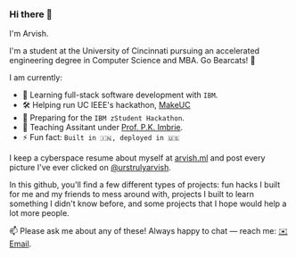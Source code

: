 ### Hi there 👋

I'm Arvish. 

I'm a student at the University of Cincinnati pursuing an accelerated engineering degree in Computer Science and MBA. Go Bearcats! 🐻

I am currently:
- 🔬 Learning full-stack software development with `IBM`.
- 🛠 Helping run UC IEEE's hackathon, [MakeUC](https://makeuc.io)
- 🤖 Preparing for the `IBM zStudent Hackathon`.
- 📖 Teaching Assitant under [Prof. P.K. Imbrie](https://researchdirectory.uc.edu/p/imbriepk).
- ⚡ Fun fact: `Built in 🇮🇳, deployed in 🇺🇸`

I keep a cyberspace resume about myself at [arvish.ml](https://arvish.ml) and post every picture I've ever clicked on [@urstrulyarvish](https://instagram.com/urstrulyarvish).

In this github, you'll find a few different types of projects: fun hacks I built for me and my friends to mess around with, projects I built to learn something I didn't know before, and some projects that I hope would help a lot more people. 

 📫 Please ask me about any of these! Always happy to chat — reach me: [✉️ Email](mailto:arvishpandey@icloud.com).
